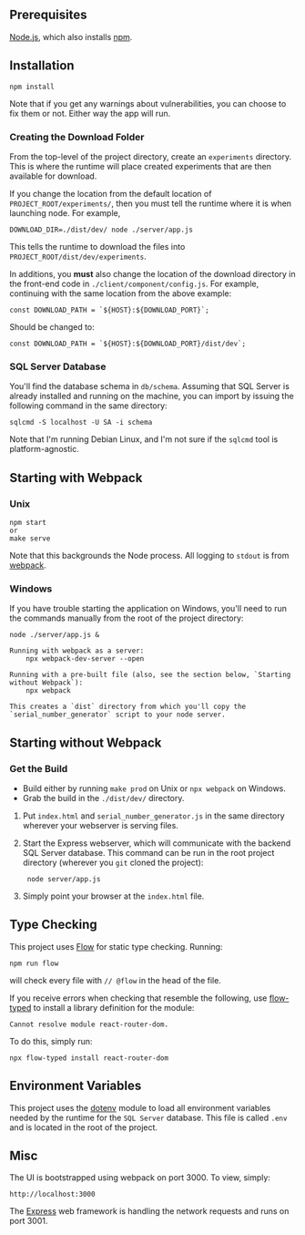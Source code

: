 ## Prerequisites

[Node.js], which also installs [npm].

## Installation

    npm install

Note that if you get any warnings about vulnerabilities, you can choose to fix them or not.  Either way the app will run.

### Creating the Download Folder

From the top-level of the project directory, create an `experiments` directory.  This is where the runtime will place created experiments that are then available for download.

If you change the location from the default location of `PROJECT_ROOT/experiments/`, then you must tell the runtime where it is when launching node.  For example,

    DOWNLOAD_DIR=./dist/dev/ node ./server/app.js

This tells the runtime to download the files into `PROJECT_ROOT/dist/dev/experiments`.

In additions, you **must** also change the location of the download directory in the front-end code in `./client/component/config.js`.  For example, continuing with the same location from the above example:

    const DOWNLOAD_PATH = `${HOST}:${DOWNLOAD_PORT}`;

Should be changed to:

    const DOWNLOAD_PATH = `${HOST}:${DOWNLOAD_PORT}/dist/dev`;

### SQL Server Database

You'll find the database schema in `db/schema`.  Assuming that SQL Server is already installed and running on the machine, you can import by issuing the following command in the same directory:

    sqlcmd -S localhost -U SA -i schema

Note that I'm running Debian Linux, and I'm not sure if the `sqlcmd` tool is platform-agnostic.

## Starting with Webpack

### Unix

    npm start
    or
    make serve

Note that this backgrounds the Node process.  All logging to `stdout` is from [webpack].

### Windows

If you have trouble starting the application on Windows, you'll need to run the commands manually from the root of the project directory:

    node ./server/app.js &

    Running with webpack as a server:
        npx webpack-dev-server --open

    Running with a pre-built file (also, see the section below, `Starting without Webpack`):
        npx webpack

    This creates a `dist` directory from which you'll copy the `serial_number_generator` script to your node server.

## Starting without Webpack

### Get the Build
- Build either by running `make prod` on Unix or `npx webpack` on Windows.
- Grab the build in the `./dist/dev/` directory.

1. Put `index.html` and `serial_number_generator.js` in the same directory wherever your webserver is serving files.
2. Start the Express webserver, which will communicate with the backend SQL Server database.  This command can be run in the root project directory (wherever you `git` cloned the project):

        node server/app.js

3. Simply point your browser at the `index.html` file.

## Type Checking

This project uses [Flow] for static type checking.  Running:

    npm run flow

will check every file with `// @flow` in the head of the file.

If you receive errors when checking that resemble the following, use [flow-typed] to install a library definition for the module:

    Cannot resolve module react-router-dom.

To do this, simply run:

    npx flow-typed install react-router-dom

## Environment Variables

This project uses the [dotenv] module to load all environment variables needed by the runtime for the `SQL Server` database.  This file is called `.env` and is located in the root of the project.

## Misc

The UI is bootstrapped using webpack on port 3000.  To view, simply:

    http://localhost:3000

The [Express] web framework is handling the network requests and runs on port 3001.

[Node.js]: https://nodejs.org/en/
[npm]: https://www.npmjs.com/
[webpack]: https://webpack.js.org/
[Flow]: https://flow.org/
[flow-typed]: https://github.com/flow-typed/flow-typed
[dotenv]: https://www.npmjs.com/package/dotenv
[Express]: https://expressjs.com/

